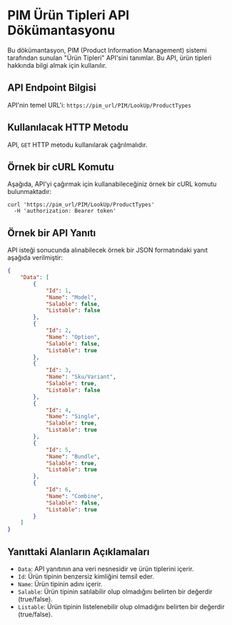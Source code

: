# PIM Ürün Tipleri API Dökümantasyonu

Bu dökümantasyon, PIM (Product Information Management) sistemi tarafından sunulan "Ürün Tipleri" API'sini tanımlar. Bu API, ürün tipleri hakkında bilgi almak için kullanılır.

## API Endpoint Bilgisi

API'nin temel URL'i: `https://pim_url/PIM/LookUp/ProductTypes`

## Kullanılacak HTTP Metodu

API, `GET` HTTP metodu kullanılarak çağrılmalıdır.

## Örnek bir cURL Komutu

Aşağıda, API'yi çağırmak için kullanabileceğiniz örnek bir cURL komutu bulunmaktadır:

```
curl 'https://pim_url/PIM/LookUp/ProductTypes' 
  -H 'authorization: Bearer token'
```

## Örnek bir API Yanıtı

API isteği sonucunda alınabilecek örnek bir JSON formatındaki yanıt aşağıda verilmiştir:

```json
{    
    "Data": [
        {
            "Id": 1,
            "Name": "Model",
            "Salable": false,
            "Listable": false
        },
        {
            "Id": 2,
            "Name": "Option",
            "Salable": false,
            "Listable": true
        },
        {
            "Id": 3,
            "Name": "Sku/Variant",
            "Salable": true,
            "Listable": false
        },
        {
            "Id": 4,
            "Name": "Single",
            "Salable": true,
            "Listable": true
        },
        {
            "Id": 5,
            "Name": "Bundle",
            "Salable": true,
            "Listable": true
        },
        {
            "Id": 6,
            "Name": "Combine",
            "Salable": false,
            "Listable": true
        }
    ]
}
```

## Yanıttaki Alanların Açıklamaları

- `Data`: API yanıtının ana veri nesnesidir ve ürün tiplerini içerir.
- `Id`: Ürün tipinin benzersiz kimliğini temsil eder.
- `Name`: Ürün tipinin adını içerir.
- `Salable`: Ürün tipinin satılabilir olup olmadığını belirten bir değerdir (true/false).
- `Listable`: Ürün tipinin listelenebilir olup olmadığını belirten bir değerdir (true/false).
```
